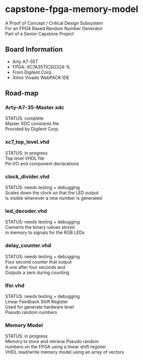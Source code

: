 # capstone-fpga-memory-model

A Proof of Concept / Critical Design Subsystem <br />
For an FPGA Based Random Number Generator <br />
Part of a Senior Capstone Project

## Board Information
* Arty A7-35T
* FPGA: XC7A35TICSG324-1L
* From Digilent Corp.
* Xilinx Vivado WebPACK IDE

## Road-map

### Arty-A7-35-Master.xdc
STATUS: complete <br />
Master XDC constants file <br />
Provided by Digilent Corp. 

### xc7_top_level.vhd
STATUS: in progress <br />
Top level VHDL file <br />
Pin I/O and component declarations

### clock_divider.vhd
STATUS: needs testing + debugging <br />
Scales down the clock so that the LED output <br />
Is visible whenever a new number is generated


### led_decoder.vhd
STATUS: needs testing + debugging <br />
Converts the binary values stored <br />
in memory to signals for the RGB LEDs


### delay_counter.vhd
STATUS: needs testing + debugging <br />
Four second counter that output <br />
A one after four seconds and <br />
Outputs a zero during counting 


### lfsr.vhd 
STATUS: needs testing + debugging <br />
Linear Feedback Shift Register <br />
Used for generate hardware level <br />
Pseudo random numbers 


### Memory Model
STATUS: in progress <br />
Memory to store and retrieve Pseudo random <br />
numbers on the FPGA using a linear shift register <br />
VHDL read/write memory model using an array of vectors









